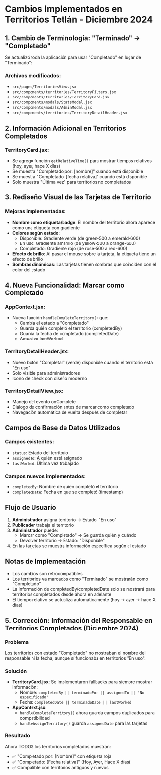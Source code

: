 # Cambios Implementados en Territorios Tetlán - Diciembre 2024

## 1. Cambio de Terminología: "Terminado" → "Completado"

Se actualizó toda la aplicación para usar "Completado" en lugar de "Terminado":

### Archivos modificados:
- `src/pages/TerritoriesView.jsx`
- `src/components/territories/TerritoryFilters.jsx`
- `src/components/territories/TerritoryCard.jsx`
- `src/components/modals/StatsModal.jsx`
- `src/components/modals/AdminModal.jsx`
- `src/components/territories/TerritoryDetailHeader.jsx`

## 2. Información Adicional en Territorios Completados

### TerritoryCard.jsx:
- Se agregó función `getRelativeTime()` para mostrar tiempos relativos (hoy, ayer, hace X días)
- Se muestra "Completado por: [nombre]" cuando está disponible
- Se muestra "Completado: [fecha relativa]" cuando está disponible
- Solo muestra "Última vez" para territorios no completados

## 3. Rediseño Visual de las Tarjetas de Territorio

### Mejoras implementadas:
- **Nombre como etiqueta/badge**: El nombre del territorio ahora aparece como una etiqueta con gradiente
- **Colores según estado**:
  - Disponible: Gradiente verde (de green-500 a emerald-600)
  - En uso: Gradiente amarillo (de yellow-500 a orange-600)
  - Completado: Gradiente rojo (de rose-500 a red-600)
- **Efecto de brillo**: Al pasar el mouse sobre la tarjeta, la etiqueta tiene un efecto de brillo
- **Sombras dinámicas**: Las tarjetas tienen sombras que coinciden con el color del estado

## 4. Nueva Funcionalidad: Marcar como Completado

### AppContext.jsx:
- Nueva función `handleCompleteTerritory()` que:
  - Cambia el estado a "Completado"
  - Guarda quién completó el territorio (completedBy)
  - Guarda la fecha de completado (completedDate)
  - Actualiza lastWorked

### TerritoryDetailHeader.jsx:
- Nuevo botón "Completar" (verde) disponible cuando el territorio está "En uso"
- Solo visible para administradores
- Icono de check con diseño moderno

### TerritoryDetailView.jsx:
- Manejo del evento onComplete
- Diálogo de confirmación antes de marcar como completado
- Navegación automática de vuelta después de completar

## Campos de Base de Datos Utilizados

### Campos existentes:
- `status`: Estado del territorio
- `assignedTo`: A quién está asignado
- `lastWorked`: Última vez trabajado

### Campos nuevos implementados:
- `completedBy`: Nombre de quien completó el territorio
- `completedDate`: Fecha en que se completó (timestamp)

## Flujo de Usuario

1. **Administrador** asigna territorio → Estado: "En uso"
2. **Publicador** trabaja el territorio
3. **Administrador** puede:
   - Marcar como "Completado" → Se guarda quién y cuándo
   - Devolver territorio → Estado: "Disponible"
4. En las tarjetas se muestra información específica según el estado

## Notas de Implementación

- Los cambios son retrocompatibles
- Los territorios ya marcados como "Terminado" se mostrarán como "Completado"
- La información de completedBy/completedDate solo se mostrará para territorios completados desde ahora en adelante
- El tiempo relativo se actualiza automáticamente (hoy → ayer → hace X días)

## 5. Corrección: Información del Responsable en Territorios Completados (Diciembre 2024)

### Problema
Los territorios con estado "Completado" no mostraban el nombre del responsable ni la fecha, aunque sí funcionaba en territorios "En uso".

### Solución
- **TerritoryCard.jsx**: Se implementaron fallbacks para siempre mostrar información:
  - Nombre: `completedBy || terminadoPor || assignedTo || 'No especificado'`
  - Fecha: `completedDate || terminadoDate || lastWorked`
- **AppContext.jsx**: 
  - `handleCompleteTerritory()` ahora guarda campos duplicados para compatibilidad
  - `handleAssignTerritory()` guarda `assignedDate` para las tarjetas

### Resultado
Ahora TODOS los territorios completados muestran:
- ✅ "Completado por: [Nombre]" con etiqueta roja
- ✅ "Completado: [Fecha relativa]" (Hoy, Ayer, Hace X días)
- ✅ Compatible con territorios antiguos y nuevos 